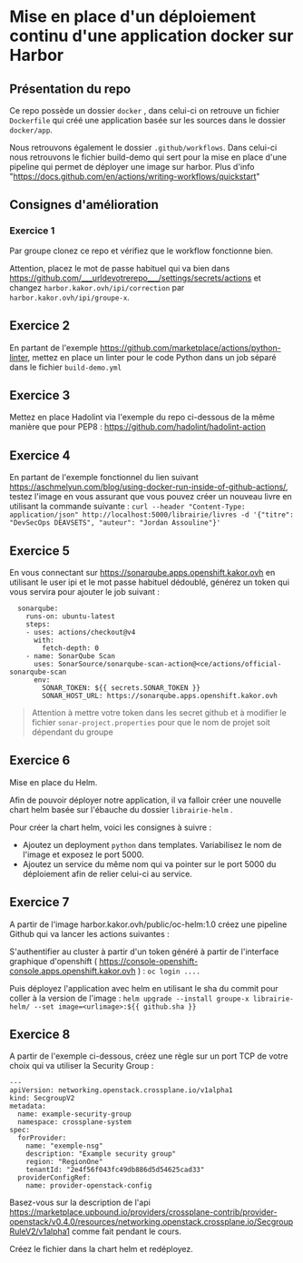 # Mise en place d'un déploiement continu d'une application docker sur Harbor
## Présentation du repo

Ce repo possède un dossier `docker` , dans celui-ci on retrouve un fichier `Dockerfile` qui créé une application basée sur les sources dans le dossier `docker/app`.

Nous retrouvons également le dossier `.github/workflows`. Dans celui-ci nous retrouvons le fichier build-demo qui sert pour la mise en place d'une pipeline qui permet de déployer une image sur harbor. Plus d'info "https://docs.github.com/en/actions/writing-workflows/quickstart"

## Consignes d'amélioration 

### Exercice 1

Par groupe clonez ce repo et vérifiez que le workflow fonctionne bien. 

Attention, placez le mot de passe habituel qui va bien dans https://github.com/___urldevotrerepo___/settings/secrets/actions et changez `harbor.kakor.ovh/ipi/correction` par `harbor.kakor.ovh/ipi/groupe-x`.

## Exercice 2

En partant de l'exemple https://github.com/marketplace/actions/python-linter, mettez en place un linter pour le code Python dans un job séparé dans le fichier `build-demo.yml`

## Exercice 3

Mettez en place Hadolint via l'exemple du repo ci-dessous de la même manière que pour PEP8 : https://github.com/hadolint/hadolint-action

## Exercice 4 

En partant de l'exemple fonctionnel du lien suivant https://aschmelyun.com/blog/using-docker-run-inside-of-github-actions/, testez l'image en vous assurant que vous pouvez créer un nouveau livre en utilisant la commande suivante : ```curl --header "Content-Type: application/json" http://localhost:5000/librairie/livres -d '{"titre": "DevSecOps DEAVSETS", "auteur": "Jordan Assouline"}' ```

## Exercice 5

En vous connectant sur https://sonarqube.apps.openshift.kakor.ovh en utilisant le user ipi et le mot passe habituel dédoublé, générez un token qui vous servira pour ajouter le job suivant :

```
  sonarqube:
    runs-on: ubuntu-latest
    steps:
    - uses: actions/checkout@v4
      with:
        fetch-depth: 0
    - name: SonarQube Scan
      uses: SonarSource/sonarqube-scan-action@<ce/actions/official-sonarqube-scan
      env:
        SONAR_TOKEN: ${{ secrets.SONAR_TOKEN }}
        SONAR_HOST_URL: https://sonarqube.apps.openshift.kakor.ovh
```

> Attention à mettre votre token dans les secret github et à modifier le fichier `sonar-project.properties` pour que le nom de projet soit dépendant du groupe

## Exercice 6

Mise en place du Helm. 

Afin de pouvoir déployer notre application, il va falloir créer une nouvelle chart helm basée sur l'ébauche du dossier ```librairie-helm``` .

Pour créer la chart helm, voici les consignes à suivre :

- Ajoutez un deployment `python` dans templates. Variabilisez le nom de l'image et exposez le port 5000.
- Ajoutez un service du même nom qui va pointer sur le port 5000 du déploiement afin de relier celui-ci au service.  

## Exercice 7

A partir de l'image harbor.kakor.ovh/public/oc-helm:1.0 créez une pipeline Github qui va lancer les actions suivantes : 

S'authentifier au cluster à partir d'un token généré à partir de l'interface graphique d'openshift ( https://console-openshift-console.apps.openshift.kakor.ovh ) :
```oc login ....```

Puis déployez l'application avec helm en utilisant le sha du commit pour coller à la version de l'image :
``` helm upgrade --install groupe-x librairie-helm/ --set image=<urlimage>:${{ github.sha }} ```

## Exercice 8

A partir de l'exemple ci-dessous, créez une règle sur un port TCP de votre choix qui va utiliser la Security Group :

```
---
apiVersion: networking.openstack.crossplane.io/v1alpha1
kind: SecgroupV2
metadata:
  name: example-security-group
  namespace: crossplane-system
spec:
  forProvider:
    name: "exemple-nsg"
    description: "Example security group"
    region: "RegionOne"
    tenantId: "2e4f56f043fc49db886d5d54625cad33"
  providerConfigRef:
    name: provider-openstack-config
```

Basez-vous sur la description de l'api https://marketplace.upbound.io/providers/crossplane-contrib/provider-openstack/v0.4.0/resources/networking.openstack.crossplane.io/SecgroupRuleV2/v1alpha1 comme fait pendant le cours. 

Créez le fichier dans la chart helm et redéployez. 
